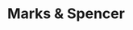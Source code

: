---
title: "Marks & Spencer"
url: /cardiff/marks-and-spencer-queen-street/
shop: department store
---